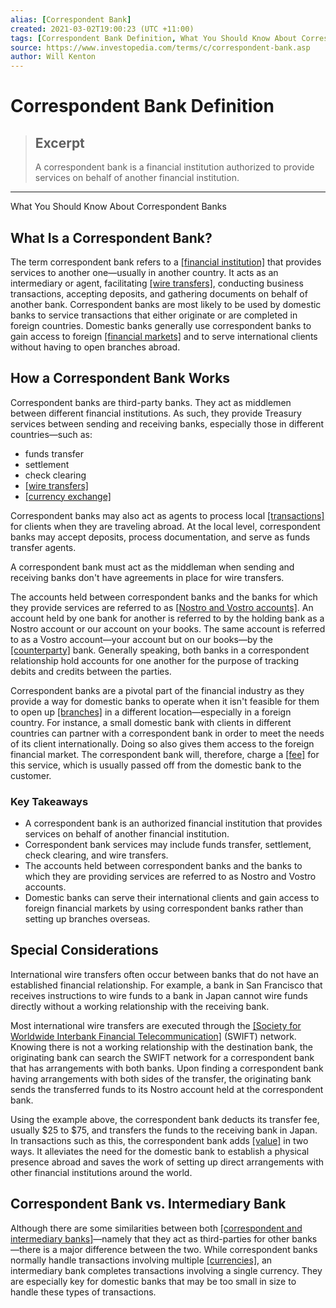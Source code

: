 ```yaml
---
alias: [Correspondent Bank]
created: 2021-03-02T19:00:23 (UTC +11:00)
tags: [Correspondent Bank Definition, What You Should Know About Correspondent Banks]
source: https://www.investopedia.com/terms/c/correspondent-bank.asp
author: Will Kenton
---
```


# Correspondent Bank Definition

> ## Excerpt
> A correspondent bank is a financial institution authorized to provide services on behalf of another financial institution.

---

What You Should Know About Correspondent Banks
## What Is a Correspondent Bank?

The term correspondent bank refers to a [[financial institution]](https://www.investopedia.com/terms/f/financialinstitution.asp) that provides services to another one—usually in another country. It acts as an intermediary or agent, facilitating [[wire transfers]](https://www.investopedia.com/terms/w/wiretransfer.asp), conducting business transactions, accepting deposits, and gathering documents on behalf of another bank. Correspondent banks are most likely to be used by domestic banks to service transactions that either originate or are completed in foreign countries. Domestic banks generally use correspondent banks to gain access to foreign [[financial markets]](https://www.investopedia.com/terms/f/financial-market.asp) and to serve international clients without having to open branches abroad.

## How a Correspondent Bank Works

Correspondent banks are third-party banks. They act as middlemen between different financial institutions. As such, they provide Treasury services between sending and receiving banks, especially those in different countries—such as:

-   funds transfer
-   settlement
-   check clearing
-   [[wire transfers]](https://www.investopedia.com/terms/w/wiretransfer.asp)
-   [[currency exchange]](https://www.investopedia.com/terms/c/currency-exchange.asp)

Correspondent banks may also act as agents to process local [[transactions]](https://www.investopedia.com/terms/t/transaction.asp) for clients when they are traveling abroad. At the local level, correspondent banks may accept deposits, process documentation, and serve as funds transfer agents.

A correspondent bank must act as the middleman when sending and receiving banks don't have agreements in place for wire transfers.

The accounts held between correspondent banks and the banks for which they provide services are referred to as [[Nostro and Vostro accounts]](https://www.investopedia.com/ask/answers/051815/what-difference-between-nostro-and-vostro-account.asp). An account held by one bank for another is referred to by the holding bank as a Nostro account or our account on your books. The same account is referred to as a Vostro account—your account but on our books—by the [[counterparty]](https://www.investopedia.com/terms/c/counterparty.asp) bank. Generally speaking, both banks in a correspondent relationship hold accounts for one another for the purpose of tracking debits and credits between the parties.

Correspondent banks are a pivotal part of the financial industry as they provide a way for domestic banks to operate when it isn't feasible for them to open up [[branches]](https://www.investopedia.com/terms/b/branch-banking.asp) in a different location—especially in a foreign country. For instance, a small domestic bank with clients in different countries can partner with a correspondent bank in order to meet the needs of its client internationally. Doing so also gives them access to the foreign financial market. The correspondent bank will, therefore, charge a [[fee]](https://www.investopedia.com/terms/f/fee.asp) for this service, which is usually passed off from the domestic bank to the customer.

### Key Takeaways

-   A correspondent bank is an authorized financial institution that provides services on behalf of another financial institution. 
-   Correspondent bank services may include funds transfer, settlement, check clearing, and wire transfers.
-   The accounts held between correspondent banks and the banks to which they are providing services are referred to as Nostro and Vostro accounts.
-   Domestic banks can serve their international clients and gain access to foreign financial markets by using correspondent banks rather than setting up branches overseas.

## Special Considerations

International wire transfers often occur between banks that do not have an established financial relationship. For example, a bank in San Francisco that receives instructions to wire funds to a bank in Japan cannot wire funds directly without a working relationship with the receiving bank.

Most international wire transfers are executed through the [[Society for Worldwide Interbank Financial Telecommunication]](https://www.investopedia.com/terms/s/swift.asp) (SWIFT) network. Knowing there is not a working relationship with the destination bank, the originating bank can search the SWIFT network for a correspondent bank that has arrangements with both banks. Upon finding a correspondent bank having arrangements with both sides of the transfer, the originating bank sends the transferred funds to its Nostro account held at the correspondent bank.

Using the example above, the correspondent bank deducts its transfer fee, usually $25 to $75, and transfers the funds to the receiving bank in Japan. In transactions such as this, the correspondent bank adds [[value]](https://www.investopedia.com/terms/v/value.asp) in two ways. It alleviates the need for the domestic bank to establish a physical presence abroad and saves the work of setting up direct arrangements with other financial institutions around the world.

## Correspondent Bank vs. Intermediary Bank

Although there are some similarities between both [[correspondent and intermediary banks]](https://www.investopedia.com/ask/answers/062515/what-difference-between-correspondent-bank-and-intermediary-bank.asp)—namely that they act as third-parties for other banks—there is a major difference between the two. While correspondent banks normally handle transactions involving multiple [[currencies]](https://www.investopedia.com/terms/c/currency.asp), an intermediary bank completes transactions involving a single currency. They are especially key for domestic banks that may be too small in size to handle these types of transactions.
